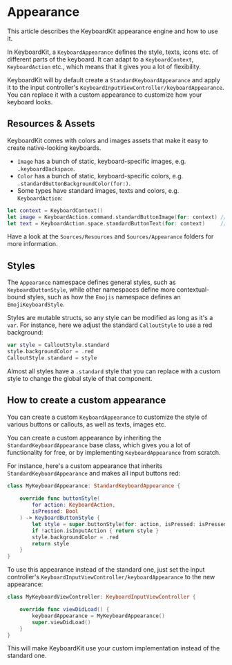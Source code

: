 # Appearance

This article describes the KeyboardKit appearance engine and how to use it. 

In KeyboardKit, a ``KeyboardAppearance`` defines the style, texts, icons etc. of different parts of the keyboard. It can adapt to a ``KeyboardContext``, ``KeyboardAction`` etc., which means that it gives you a lot of flexibility.

KeyboardKit will by default create a ``StandardKeyboardAppearance`` and apply it to the input controller's ``KeyboardInputViewController/keyboardAppearance``. You can replace it with a custom appearance to customize how your keyboard looks.



## Resources & Assets

KeyboardKit comes with colors and images assets that make it easy to create native-looking keyboards.

* `Image` has a bunch of static, keyboard-specific images, e.g. `.keyboardBackspace`.
* `Color` has a bunch of static, keyboard-specific colors, e.g. `.standardButtonBackgroundColor(for:)`.
* Some types have standard images, texts and colors, e.g. ``KeyboardAction``:

```swift
let context = KeyboardContext()
let image = KeyboardAction.command.standardButtonImage(for: context) // Command icon
let text = KeyboardAction.space.standardButtonText(for: context)     // Localized "space"
```

Have a look at the `Sources/Resources` and `Sources/Appearance` folders for more information.


## Styles

The `Appearance` namespace defines general styles, such as ``KeyboardButtonStyle``, while other namespaces define more contextual-bound styles, such as how the `Emojis` namespace defines an ``EmojiKeyboardStyle``.

Styles are mutable structs, so any style can be modified as long as it's a  `var`. For instance, here we adjust the standard ``CalloutStyle`` to use a red background:

```swift
var style = CalloutStyle.standard
style.backgroundColor = .red
CalloutStyle.standard = style
```

Almost all styles have a `.standard` style that you can replace with a custom style to change the global style of that component. 



## How to create a custom appearance

You can create a custom ``KeyboardAppearance`` to customize the style of various buttons or callouts, as well as texts, images etc.

You can create a custom appearance by inheriting the ``StandardKeyboardAppearance`` base class, which gives you a lot of functionality for free, or by implementing ``KeyboardAppearance`` from scratch.

For instance, here's a custom appearance that inherits ``StandardKeyboardAppearance`` and makes all input buttons red:

```swift
class MyKeyboardAppearance: StandardKeyboardAppearance {
    
    override func buttonStyle(
        for action: KeyboardAction,
        isPressed: Bool
    ) -> KeyboardButtonStyle {
        let style = super.buttonStyle(for: action, isPressed: isPressed)
        if !action.isInputAction { return style }
        style.backgroundColor = .red
        return style
    }
}
```

To use this appearance instead of the standard one, just set the input controller's ``KeyboardInputViewController/keyboardAppearance`` to the new appearance:

```swift
class MyKeyboardViewController: KeyboardInputViewController {

    override func viewDidLoad() {
        keyboardAppearance = MyKeyboardAppearance()
        super.viewDidLoad()
    }
}
```

This will make KeyboardKit use your custom implementation instead of the standard one.
